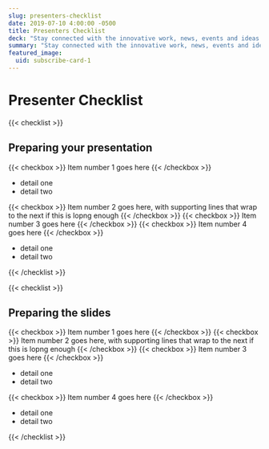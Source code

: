 ```yaml
---
slug: presenters-checklist
date: 2019-07-10 4:00:00 -0500
title: Presenters Checklist
deck: "Stay connected with the innovative work, news, events and ideas from people and teams across government"
summary: "Stay connected with the innovative work, news, events and ideas from people and teams across government"
featured_image:
  uid: subscribe-card-1
---
```



# Presenter Checklist

{{< checklist >}}
  ## Preparing your presentation
  {{< checkbox >}} Item number 1 goes here {{< /checkbox >}}
  
  * detail one
  * detail two
  
  {{< checkbox >}} Item number 2 goes here, with supporting lines that wrap to the next if this is lopng enough {{< /checkbox >}}
  {{< checkbox >}} Item number 3 goes here {{< /checkbox >}}
  {{< checkbox >}} Item number 4 goes here {{< /checkbox >}}
  
  * detail one
  * detail two
  
{{< /checklist >}}


{{< checklist >}}
  ## Preparing the slides
  {{< checkbox >}} Item number 1 goes here {{< /checkbox >}}
  {{< checkbox >}} Item number 2 goes here, with supporting lines that wrap to the next if this is lopng enough {{< /checkbox >}}
  {{< checkbox >}} Item number 3 goes here {{< /checkbox >}}
  
  * detail one
  * detail two

  {{< checkbox >}} Item number 4 goes here {{< /checkbox >}}
  
  * detail one
  * detail two
  
{{< /checklist >}}